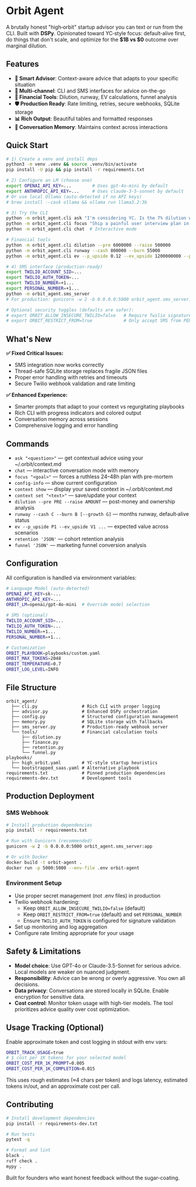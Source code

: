# Orbit Agent

A brutally honest "high‑orbit" startup advisor you can text or run from the CLI.
Built with **DSPy**. Opinionated toward YC‑style focus: default‑alive first, do things that don't scale, and optimize for the **$1B vs $0** outcome over marginal dilution.

## Features

- **🎯 Smart Advisor**: Context-aware advice that adapts to your specific situation
- **📱 Multi-channel**: CLI and SMS interfaces for advice on-the-go
- **🔧 Financial Tools**: Dilution, runway, EV calculations, funnel analysis
- **🛡️ Production Ready**: Rate limiting, retries, secure webhooks, SQLite storage
- **📊 Rich Output**: Beautiful tables and formatted responses
- **🔄 Conversation Memory**: Maintains context across interactions

## Quick Start

```bash
# 1) Create a venv and install deps
python3 -m venv .venv && source .venv/bin/activate
pip install -U pip && pip install -r requirements.txt

# 2) Configure an LM (choose one)
export OPENAI_API_KEY=...        # Uses gpt-4o-mini by default
export ANTHROPIC_API_KEY=...     # Uses claude-3-5-sonnet by default
# Or use local Ollama (auto-detected if no API keys)
# brew install --cask ollama && ollama run llama3.2:3b

# 3) Try the CLI
python -m orbit_agent.cli ask "I'm considering YC. Is the 7% dilution worth it?"
python -m orbit_agent.cli focus "Ship a painful user interview plan in 48 hours"
python -m orbit_agent.cli chat  # Interactive mode

# Financial tools
python -m orbit_agent.cli dilution --pre 6000000 --raise 500000
python -m orbit_agent.cli runway --cash 800000 --burn 55000
python -m orbit_agent.cli ev --p_upside 0.12 --ev_upside 1200000000 --p_mid 0.25 --ev_mid 150000000 --p_down 0.63 --ev_down 0

# 4) SMS interface (production-ready)
export TWILIO_ACCOUNT_SID=...
export TWILIO_AUTH_TOKEN=...
export TWILIO_NUMBER=+1...
export PERSONAL_NUMBER=+1...
python -m orbit_agent.sms_server
# For production: gunicorn -w 2 -b 0.0.0.0:5000 orbit_agent.sms_server:app

# Optional security toggles (defaults are safer):
# export ORBIT_ALLOW_INSECURE_TWILIO=false   # Require Twilio signature unless true
# export ORBIT_RESTRICT_FROM=true            # Only accept SMS from PERSONAL_NUMBER when set
```

## What's New

**✅ Fixed Critical Issues:**
- SMS integration now works correctly
- Thread-safe SQLite storage replaces fragile JSON files
- Proper error handling with retries and timeouts
- Secure Twilio webhook validation and rate limiting

**✅ Enhanced Experience:**
- Smarter prompts that adapt to your context vs regurgitating playbooks
- Rich CLI with progress indicators and colored output
- Conversation memory across sessions
- Comprehensive logging and error handling

## Commands

- `ask "<question>"` — get contextual advice using your ~/.orbit/context.md
- `chat` — interactive conversation mode with memory
- `focus "<goal>"` — forces a ruthless 24–48h plan with pre-mortem
- `config-info` — show current configuration
- `context show` — display your saved context in ~/.orbit/context.md
- `context set "<text>"` — save/update your context
- `dilution --pre PRE --raise AMOUNT` — post-money and ownership analysis
- `runway --cash C --burn B [--growth G]` — months runway, default‑alive status
- `ev --p_upside P1 --ev_upside V1 ...` — expected value across scenarios
- `retention 'JSON'` — cohort retention analysis
- `funnel 'JSON'` — marketing funnel conversion analysis

## Configuration

All configuration is handled via environment variables:

```bash
# Language Model (auto-detected)
OPENAI_API_KEY=sk-...
ANTHROPIC_API_KEY=...
ORBIT_LM=openai/gpt-4o-mini  # Override model selection

# SMS (optional)
TWILIO_ACCOUNT_SID=...
TWILIO_AUTH_TOKEN=...
TWILIO_NUMBER=+1...
PERSONAL_NUMBER=+1...

# Customization
ORBIT_PLAYBOOK=playbooks/custom.yaml
ORBIT_MAX_TOKENS=2048
ORBIT_TEMPERATURE=0.7
ORBIT_LOG_LEVEL=INFO
```

## File Structure

```
orbit_agent/
  ├── cli.py                 # Rich CLI with proper logging
  ├── advisor.py             # Enhanced DSPy orchestration
  ├── config.py              # Structured configuration management
  ├── memory.py              # SQLite storage with fallbacks
  ├── sms_server.py          # Production-ready webhook server
  └── tools/                 # Financial calculation tools
      ├── dilution.py
      ├── finance.py
      ├── retention.py
      └── funnel.py
playbooks/
  ├── high_orbit.yaml        # YC-style startup heuristics
  └── bootstrapped_saas.yaml # Alternative playbook
requirements.txt             # Pinned production dependencies
requirements-dev.txt         # Development tools
```

## Production Deployment

### SMS Webhook
```bash
# Install production dependencies
pip install -r requirements.txt

# Run with Gunicorn (recommended)
gunicorn -w 2 -b 0.0.0.0:5000 orbit_agent.sms_server:app

# Or with Docker
docker build -t orbit-agent .
docker run -p 5000:5000 --env-file .env orbit-agent
```

### Environment Setup
- Use proper secret management (not .env files) in production
- Twilio webhook hardening:
  - Keep `ORBIT_ALLOW_INSECURE_TWILIO=false` (default)
  - Keep `ORBIT_RESTRICT_FROM=true` (default) and set `PERSONAL_NUMBER`
  - Ensure `TWILIO_AUTH_TOKEN` is configured for signature validation
- Set up monitoring and log aggregation
- Configure rate limiting appropriate for your usage

## Safety & Limitations

- **Model choice**: Use GPT-4o or Claude-3.5-Sonnet for serious advice. Local models are weaker on nuanced judgment.
- **Responsibility**: Advice can be wrong or overly aggressive. You own all decisions.
- **Data privacy**: Conversations are stored locally in SQLite. Enable encryption for sensitive data.
- **Cost control**: Monitor token usage with high-tier models. The tool prioritizes advice quality over cost optimization.

## Usage Tracking (Optional)

Enable approximate token and cost logging in stdout with env vars:

```bash
ORBIT_TRACK_USAGE=true
# $ cost per 1K tokens for your selected model
ORBIT_COST_PER_1K_PROMPT=0.005
ORBIT_COST_PER_1K_COMPLETION=0.015
```

This uses rough estimates (≈4 chars per token) and logs latency, estimated tokens in/out, and an approximate cost per call.

## Contributing

```bash
# Install development dependencies
pip install -r requirements-dev.txt

# Run tests
pytest -q

# Format and lint
black .
ruff check .
mypy .
```

Built for founders who want honest feedback without the sugar-coating.
